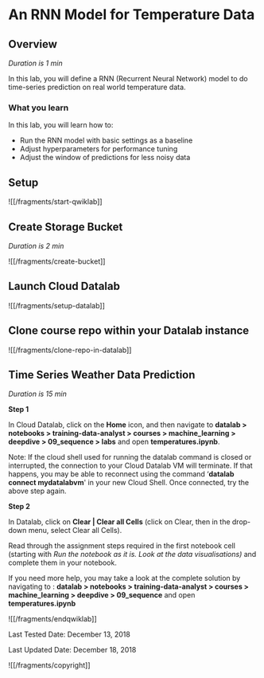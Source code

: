 # An RNN Model for Temperature Data


## Overview

*Duration is 1 min*


In this lab, you will define a RNN (Recurrent Neural Network) model to do time-series prediction on real world temperature data.

### What you learn

In this lab, you will learn how to:

* Run the RNN model with basic settings as a baseline
* Adjust hyperparameters for performance tuning
* Adjust the window of predictions for less noisy data


## Setup


![[/fragments/start-qwiklab]]


## Create Storage Bucket

*Duration is 2 min*


![[/fragments/create-bucket]]



## Launch Cloud Datalab


![[/fragments/setup-datalab]]


## Clone course repo within your Datalab instance

![[/fragments/clone-repo-in-datalab]]

## Time Series Weather Data Prediction

*Duration is 15 min*


__Step 1__

In Cloud Datalab, click on the __Home__ icon, and then navigate to __datalab \> notebooks \> training-data-analyst \> courses \> machine\_learning \> deepdive > 09\_sequence \> labs__ and open __temperatures.ipynb__.

<aside class="warning"><p>Note: If the cloud shell used for running the datalab command is closed or interrupted, the connection to your Cloud Datalab VM will terminate. If that happens, you may be able to reconnect using the command ‘<strong>datalab connect mydatalabvm</strong>&#39; in your new Cloud Shell. Once connected, try the above step again.</p>
</aside>


__Step 2__

In Datalab, click on __Clear | Clear all Cells__ (click on Clear, then in the drop-down menu, select Clear all Cells).

Read through the assignment steps required in the first notebook cell (starting with *Run the notebook as it is. Look at the data visualisations)* and complete them in your notebook.

If you need more help, you may take a look at the complete solution by navigating to : __datalab \> notebooks \> training-data-analyst \> courses \> machine\_learning \> deepdive \> 09\_sequence__  and open __temperatures.ipynb__


![[/fragments/endqwiklab]]

Last Tested Date: December 13, 2018

Last Updated Date: December 18, 2018

![[/fragments/copyright]]
